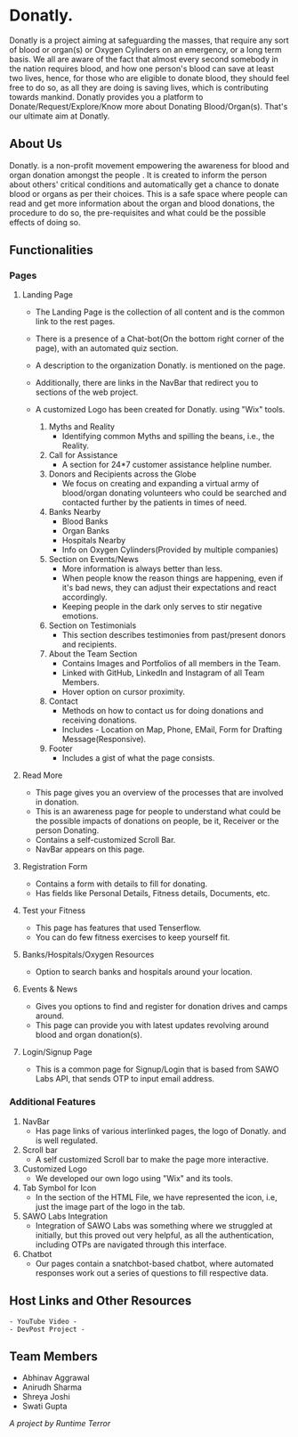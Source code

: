# Donatly.
Donatly is a project aiming at safeguarding the masses, that require any sort of blood or organ(s) or Oxygen Cylinders on an emergency, or a long term basis. We all are aware of the fact that almost every second somebody in the nation requires blood, and how one person's blood can save at least two lives, hence, for those who are eligible to donate blood, they should feel free to do so, as all they are doing is saving lives, which is contributing towards mankind.  Donatly provides you a platform to Donate/Request/Explore/Know more about Donating Blood/Organ(s). That's our ultimate aim at Donatly. 

## About Us
Donatly. is a non-profit movement empowering the awareness for blood and organ donation amongst the people . It is created to inform the person about others' critical conditions and automatically get a chance to donate blood or organs as per their choices. This is a safe space where people can read and get more information about the organ and blood donations, the procedure to do so, the pre-requisites and what could be the possible effects of doing so. 

## Functionalities

### Pages
1. Landing Page
    - The Landing Page is the collection of all content and is the common link to the rest pages.
    - There is a presence of a Chat-bot(On the bottom right corner of the page), with an automated quiz section.
    - A description to the organization Donatly. is mentioned on the page.
    - Additionally, there are links in the NavBar that redirect you to sections of the web project. 
    - A customized Logo has been created for Donatly. using "Wix" tools.
    
      1. Myths and Reality
          - Identifying common Myths and spilling the beans, i.e., the Reality.
      2. Call for Assistance
          - A section for 24*7 customer assistance helpline number.
      3. Donors and Recipients across the Globe
          - We focus on creating and expanding a virtual army of blood/organ donating volunteers who could be searched and contacted further by the patients in times of need.
      4. Banks Nearby
          - Blood Banks
          - Organ Banks
          - Hospitals Nearby
          - Info on Oxygen Cylinders(Provided by multiple companies)
      5. Section on Events/News
          - More information is always better than less. 
          - When people know the reason things are happening, even if it's bad news, they can adjust their expectations and react accordingly. 
          - Keeping people in the dark only serves to stir negative emotions.
      6. Section on Testimonials
          - This section describes testimonies from past/present donors and recipients.
      7. About the Team Section
          - Contains Images and Portfolios of all members in the Team.
          - Linked with GitHub, LinkedIn and Instagram of all Team Members.
          - Hover option on cursor proximity.
      8. Contact 
          - Methods on how to contact us for doing donations and receiving donations.
          - Includes - Location on Map, Phone, EMail, Form for Drafting Message(Responsive).
      9. Footer
          - Includes a gist of what the page consists.
      
2. Read More
    - This page gives you an overview of the processes that are involved in donation.
    - This is an awareness page for people to understand what could be the possible impacts of donations on people, be it, Receiver or the person Donating.
    - Contains a self-customized Scroll Bar.
    - NavBar appears on this page.

3. Registration Form
    - Contains a form with details to fill for donating.
    - Has fields like Personal Details, Fitness details, Documents, etc.
4. Test your Fitness  
    - This page has features that used Tenserflow.
    - You can do few fitness exercises to keep yourself fit.
5. Banks/Hospitals/Oxygen Resources
    - Option to search banks and hospitals around your location.
6. Events & News
    - Gives you options to find and register for donation drives and camps around.
    - This page can provide you with latest updates revolving around blood and organ donation(s).
7. Login/Signup Page
    - This is a common page for Signup/Login that is based from SAWO Labs API, that sends OTP to input email address.

### Additional Features
1. NavBar
    - Has page links of various interlinked pages, the logo of Donatly. and is well regulated.
2. Scroll bar
    - A self customized Scroll bar to make the page more interactive.
3. Customized Logo
    - We developed our own logo using "Wix" and its tools.
4. Tab Symbol for Icon
    - In the <head> section of the HTML File, we have represented the icon, i.e, just the image part of the logo in the tab.
5. SAWO Labs Integration
    - Integration of SAWO Labs was something where we struggled at initially, but this proved out very helpful, as all the authentication, including OTPs are navigated through this interface.
6. Chatbot
    - Our pages contain a snatchbot-based chatbot, where automated responses work out a series of questions to fill respective data.
    
 ## Host Links and Other Resources
    - YouTube Video - 
    - DevPost Project - 

 ## Team Members
  - Abhinav Aggrawal
  - Anirudh Sharma
  - Shreya Joshi
  - Swati Gupta
    
 *A project by Runtime Terror*
